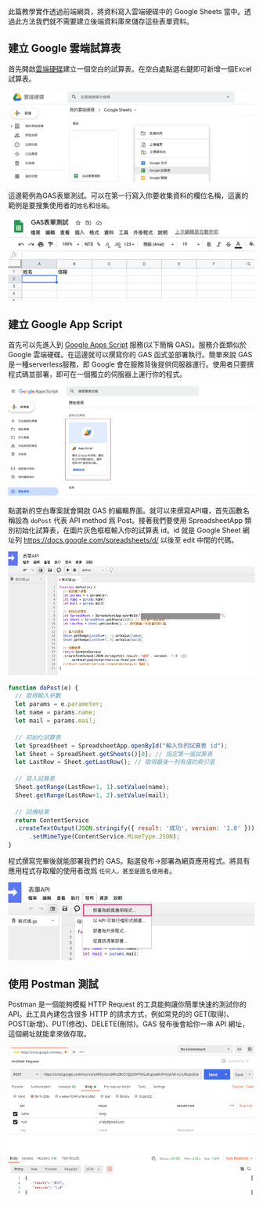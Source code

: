 
此篇教學實作透過前端網頁，將資料寫入雲端硬碟中的 Google Sheets 當中。透過此方法我們就不需要建立後端資料庫來儲存這些表單資料。

## 建立 Google 雲端試算表
首先開啟[雲端硬碟](https://drive.google.com/)建立一個空白的試算表。在空白處點選右鍵即可新增一個Excel試算表。

![](./screenshot/img20200804-1.png)

這邊範例為GAS表單測試。可以在第一行寫入你要收集資料的欄位名稱，這裏的範例是要搜集使用者的`姓名`和`信箱`。

![](./screenshot/img20200804-2.png)

## 建立 Google App Script
首先可以先進入到 [Google Apps Script](https://script.google.com/home/start) 服務(以下簡稱 GAS)。服務介面類似於 Google 雲端硬碟。在這邊就可以撰寫你的 GAS 函式並部署執行。簡單來說 GAS 是一種serverless服務，即 Google 會在服務背後提供伺服器運行。使用者只要撰程式碼並部署，即可在一個獨立的伺服器上運行你的程式。

![](./screenshot/img20200804-3.png)

點選新的空白專案就會開啟 GAS 的編輯界面。就可以來撰寫API囉，首先函數名稱設為 `doPost` 代表 API method 爲 Post。接著我們要使用 SpreadsheetApp 類別初始化試算表，在圖片灰色框框輸入你的試算表 id。id 就是 Google Sheet 網址列 https://docs.google.com/spreadsheets/d/ 以後至 edit 中間的代碼。

![](./screenshot/img20200804-4.png)

```js
function doPost(e) {
  // 取得輸入參數
  let params = e.parameter; 
  let name = params.name;
  let mail = params.mail;
 
  // 初始化試算表
  let SpreadSheet = SpreadsheetApp.openById("輸入你的試算表 id");
  let Sheet = SpreadSheet.getSheets()[0]; // 指定第一張試算表
  let LastRow = Sheet.getLastRow(); // 取得最後一列有值的索引值

  // 寫入試算表
  Sheet.getRange(LastRow+1, 1).setValue(name);
  Sheet.getRange(LastRow+1, 2).setValue(mail);
  
  // 回傳結果
  return ContentService
  .createTextOutput(JSON.stringify({ result: '成功', version: '1.0' }))
      .setMimeType(ContentService.MimeType.JSON); 
}
```

程式撰寫完畢後就能部署我們的 GAS。點選發布→部署為網頁應用程式。將具有應用程式存取權的使用者改爲 `任何人，甚至是匿名使用者`。

![](./screenshot/img20200804-6.png)

## 使用 Postman 測試
Postman 是一個能夠模擬 HTTP Request 的工具能夠讓你簡單快速的測試你的 API。此工具內建包含很多 HTTP 的請求方式，例如常見的的 GET(取得)、POST(新增)、PUT(修改)、DELETE(刪除)。GAS 發布後會給你一串 API 網址，這個網址就能拿來做存取。

![](./screenshot/img20200804-5.png)